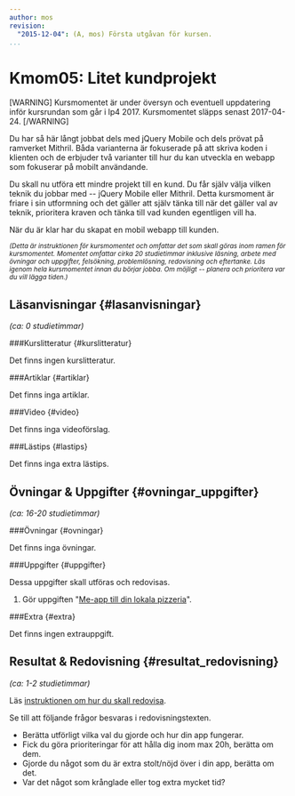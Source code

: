 ```yaml
---
author: mos
revision:
  "2015-12-04": (A, mos) Första utgåvan för kursen.
...
```

Kmom05: Litet kundprojekt
==================================

[WARNING]
Kursmomentet är under översyn och eventuell uppdatering inför kursrundan som går i lp4 2017. Kursmomentet släpps senast 2017-04-24.
[/WARNING]


Du har så här långt jobbat dels med jQuery Mobile och dels prövat på ramverket Mithril. Båda varianterna är fokuserade på att skriva koden i klienten och de erbjuder två varianter till hur du kan utveckla en webapp som fokuserar på mobilt användande.

Du skall nu utföra ett mindre projekt till en kund. Du får själv välja vilken teknik du jobbar med -- jQuery Mobile eller Mithril. Detta kursmoment är friare i sin utformning och det gäller att själv tänka till när det gäller val av teknik, prioritera kraven och tänka till vad kunden egentligen vill ha.

<!--more-->

När du är klar har du skapat en mobil webapp till kunden.



<small>*(Detta är instruktionen för kursmomentet och omfattar det som skall göras inom ramen för kursmomentet. Momentet omfattar cirka 20 studietimmar inklusive läsning, arbete med övningar och uppgifter, felsökning, problemlösning, redovisning och eftertanke. Läs igenom hela kursmomentet innan du börjar jobba. Om möjligt -- planera och prioritera var du vill lägga tiden.)*</small>



Läsanvisningar  {#lasanvisningar}
---------------------------------

*(ca: 0 studietimmar)*


###Kurslitteratur  {#kurslitteratur}

Det finns ingen kurslitteratur.



###Artiklar {#artiklar}

Det finns inga artiklar.




###Video  {#video}

Det finns inga videoförslag.



###Lästips {#lastips}

Det finns inga extra lästips.



Övningar & Uppgifter  {#ovningar_uppgifter}
-------------------------------------------

*(ca: 16-20 studietimmar)*



###Övningar {#ovningar}

Det finns inga övningar.



###Uppgifter {#uppgifter}

Dessa uppgifter skall utföras och redovisas.

1. Gör uppgiften "[Me-app till din lokala pizzeria](uppgift/me-app-till-din-lokala-pizzeria)".



###Extra {#extra}

Det finns ingen extrauppgift.



Resultat & Redovisning  {#resultat_redovisning}
-----------------------------------------------

*(ca: 1-2 studietimmar)*

Läs [instruktionen om hur du skall redovisa](webapp/redovisa).

Se till att följande frågor besvaras i redovisningstexten.

* Berätta utförligt vilka val du gjorde och hur din app fungerar.
* Fick du göra prioriteringar för att hålla dig inom max 20h, berätta om dem.
* Gjorde du något som du är extra stolt/nöjd över i din app, berätta om det.
* Var det något som krånglade eller tog extra mycket tid?
